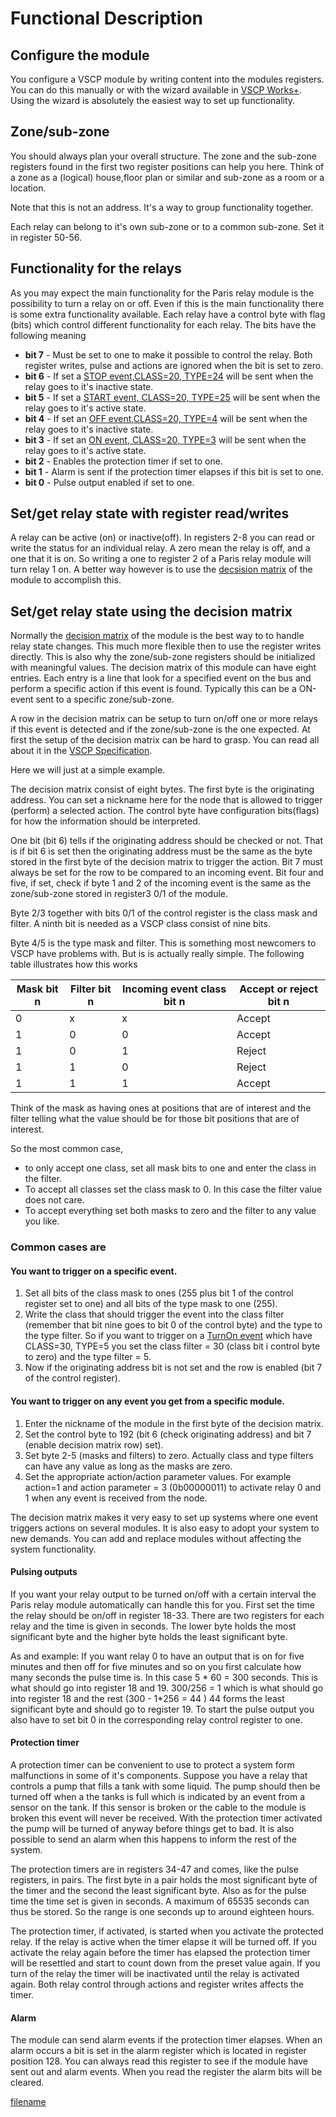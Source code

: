 # Functional Description 

## Configure the module

You configure a VSCP module by writing content into the modules
registers. You can do this manually or with the wizard available in
[VSCP Works+](https://grodansparadis.github.io/vscp-works-qt/#/).
Using the wizard is absolutely the easiest way to set up functionality.

## Zone/sub-zone

You should always plan your overall structure. The zone and the sub-zone registers found in the first two register positions can help you here. Think of a zone as a (logical) house,floor plan or similar and sub-zone as a room or a location.

Note that this is not an address. It\'s a way to group functionality together.

Each relay can belong to it\'s own sub-zone or to a common sub-zone. Set it in register 50-56.

## Functionality for the relays

As you may expect the main functionality for the Paris relay module is the possibility to turn a relay on or off. Even if this is the main functionality there is some extra functionality available. Each relay have a control byte with flag (bits) which control different functionality for each relay. The bits have the following meaning

  * **bit 7** - Must be set to one to make it possible to control the
    relay. Both register writes, pulse and actions are ignored when the
    bit is set to zero.
  * **bit 6** - If set a [STOP event,CLASS=20,
    TYPE=24](https://grodansparadis.github.io/vscp-doc-spec/#/./class1.information?id=type24)
    will be sent when the relay goes to it\'s inactive state.
  * **bit 5** - If set a [START event, CLASS=20,
    TYPE=25](https://grodansparadis.github.io/vscp-doc-spec/#/./class1.information?id=type25)
    will be sent when the relay goes to it\'s active state.
  * **bit 4** - If set an [OFF event,CLASS=20,
    TYPE=4](https://grodansparadis.github.io/vscp-doc-spec/#/./class1.information?id=type4)
    will be sent when the relay goes to it\'s inactive state.
  * **bit 3** - If set an [ON event, CLASS=20,
    TYPE=3](https://grodansparadis.github.io/vscp-doc-spec/#/./class1.information?id=type3)
    will be sent when the relay goes to it\'s active state.
  * **bit 2** - Enables the protection timer if set to one.
  * **bit 1** - Alarm is sent if the protection timer elapses if this
    bit is set to one.
  * **bit 0** - Pulse output enabled if set to one.

## Set/get relay state with register read/writes

A relay can be active (on) or inactive(off). In registers 2-8 you can read or write the status for an individual relay. A zero mean the relay is off, and a one that it is on. So writing a one to register 2 of a Paris relay module will turn relay 1 on. A better way however is to use the [decsision matrix](./decisionmatrix) of the module to accomplish this.

## Set/get relay state using the decision matrix

Normally the [decision matrix](./decisionmatrix) of the module is the best way to to handle relay state changes. This much more flexible then to use the register writes directly. This is also why the zone/sub-zone registers should be initialized with meaningful values. The decision matrix of this module can have eight entries. Each entry is a line that look for a specified event on the bus and perform a specific action if this event is found. Typically this can be a ON-event sent to a specific zone/sub-zone.

A row in the decision matrix can be setup to turn on/off one or more relays if this event is detected and if the zone/sub-zone is the one expected. At first the setup of the decision matrix can be hard to grasp. You can read all about it in the [VSCP Specification](https://grodansparadis.github.io/vscp-doc-spec/#/./vscp_decision_matrix).

Here we will just at a simple example.

The decision matrix consist of eight bytes. The first byte is the originating address. You can set a nickname here for the node that is allowed to trigger (perform) a selected action. The control byte have configuration bits(flags) for how the information should be interpreted.

One bit (bit 6) tells if the originating address should be checked or not. That is if bit 6 is set then the originating address must be the same as the byte stored in the first byte of the decision matrix to trigger the action. Bit 7 must always be set for the row to be compared
to an incoming event. Bit four and five, if set, check if byte 1 and 2 of the incoming event is the same as the zone/sub-zone stored in register3 0/1 of the module.

Byte 2/3 together with bits 0/1 of the control register is the class mask and filter. A ninth bit is needed as a VSCP class consist of nine bits.

Byte 4/5 is the type mask and filter. This is something most newcomers to VSCP have problems with. But is is actually really simple. The following table illustrates how this works

| Mask bit n | Filter bit n | Incoming event class bit n | Accept or reject bit n |
|------------|--------------|----------------------------|------------------------|
| 0          | x            | x                          | Accept | 
| 1          | 0            | 0                          | Accept | 
| 1          | 0            | 1                          | Reject | 
| 1          | 1            | 0                          | Reject | 
| 1          | 1            | 1                          | Accept | 

Think of the mask as having ones at positions that are of interest and the filter telling what the value should be for those bit positions that are of interest.

So the most common case, 

  * to only accept one class, set all mask bits to one and enter the class in the filter.
  * To accept all classes set the class mask to 0. In this case the filter value does not care.
  * To accept everything set both masks to zero and the filter to any value you like.

### Common cases are

#### You want to trigger on a specific event.

  1.  Set all bits of the class mask to ones (255 plus bit 1 of the control register set to one) and all bits of the type mask to one (255).
  2.  Write the class that should trigger the event into the class filter (remember that bit nine goes to bit 0 of the control byte) and the type to the type filter. So if you want to trigger on a [TurnOn event](https://grodansparadis.github.io/vscp-doc-spec/#/./class1.control?id=type5) which have CLASS=30, TYPE=5 you set the class filter = 30 (class bit i control byte to zero) and the type filter = 5.
  3.  Now if the originating address bit is not set and the row is enabled (bit 7 of the control register).

#### You want to trigger on any event you get from a specific module.

  1.  Enter the nickname of the module in the first byte of the decision matrix.
  2.  Set the control byte to 192 (bit 6 (check originating address) and bit 7 (enable decision matrix row) set).
  3.  Set byte 2-5 (masks and filters) to zero. Actually class and type filters can have any value as long as the masks are zero.
  4.  Set the appropriate action/action parameter values. For example action=1 and action parameter = 3 (0b00000011) to activate relay 0 and 1 when any event is received from the node.

The decision matrix makes it very easy to set up systems where one event triggers actions on several modules. It is also easy to adopt your system to new demands. You can add and replace modules without affecting the system functionality.

#### Pulsing outputs

If you want your relay output to be turned on/off with a certain interval the Paris relay module automatically can handle this for you. First set the time the relay should be on/off in register 18-33. There are two registers for each relay and the time is given in seconds. The
lower byte holds the most significant byte and the higher byte holds the least significant byte.

As and example: If you want relay 0 to have an output that is on for five minutes and then off for five minutes and so on you first calculate how many seconds the pulse time is. In this case 5 \* 60 = 300 seconds. This is what should go into register 18 and 19. 300/256 = 1 which is what should go into register 18 and the rest (300 - 1\*256 = 44 ) 44 forms the least significant byte and should go to register 19. To start the pulse output you also have to set bit 0 in the corresponding relay control register to one.

#### Protection timer

A protection timer can be convenient to use to protect a system form malfunctions in some of it\'s components. Suppose you have a relay that controls a pump that fills a tank with some liquid. The pump should then be turned off when a the tanks is full which is indicated by an event
from a sensor on the tank. If this sensor is broken or the cable to the module is broken this event will never be received. With the protection timer activated the pump will be turned of anyway before things get to bad. It is also possible to send an alarm when this happens to inform
the rest of the system.

The protection timers are in registers 34-47 and comes, like the pulse registers, in pairs. The first byte in a pair holds the most significant byte of the timer and the second the least significant byte. Also as for the pulse time the time set is given in seconds. A maximum of 65535
seconds can thus be stored. So the range is one seconds up to around eighteen hours.

The protection timer, if activated, is started when you activate the protected relay. If the relay is active when the timer elapse it will be turned off. If you activate the relay again before the timer has elapsed the protection timer will be resettled and start to count down from the preset value again. If you turn of the relay the timer will be inactivated until the relay is activated again. Both relay control through actions and register writes affects the timer.

#### Alarm

The module can send alarm events if the protection timer elapses. When an alarm occurs a bit is set in the alarm register which is located in register position 128. You can always read this register to see if the module have sent out and alarm events. When you read the register the alarm bits will be cleared.

  
[filename](./bottom-copyright.md ':include')
